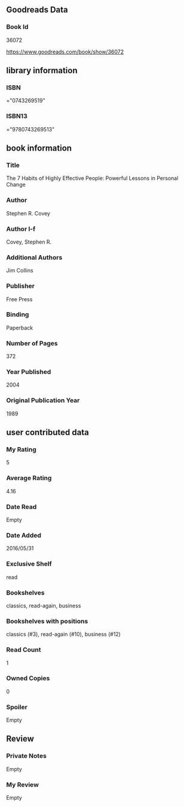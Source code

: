 <!-- This template shows how to bulk convert all columns of data into one markdown file -->
<!-- caveat: substitution key matches column headers from default export. You will get a KeyError if there's a mismatch -->

## Goodreads Data

### Book Id 

36072

https://www.goodreads.com/book/show/36072

## library information

### ISBN 
="0743269519"

### ISBN13 
="9780743269513"

## book information

### Title
The 7 Habits of Highly Effective People: Powerful Lessons in Personal Change

### Author 
Stephen R. Covey

### Author l-f 
Covey, Stephen R.

### Additional Authors
Jim Collins

### Publisher 
Free Press

### Binding
Paperback

### Number of Pages
372

### Year Published
2004

### Original Publication Year 
1989

## user contributed data

### My Rating
5

### Average Rating
4.16

### Date Read
Empty

### Date Added
2016/05/31

### Exclusive Shelf
read

### Bookshelves
classics, read-again, business

### Bookshelves with positions
classics (#3), read-again (#10), business (#12)

### Read Count
1

### Owned Copies
0

### Spoiler 
Empty

## Review

### Private Notes
Empty

### My Review
Empty